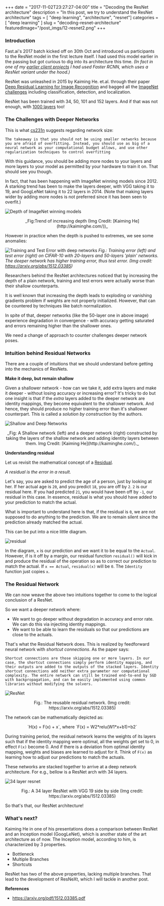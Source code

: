 +++
date        = "2017-11-02T23:27:27-04:00"
title       = "Decoding the ResNet architecture"
description = "In this post, we try to understand the ResNet architecture"
tags        = [ "deep learning", "architecture", "resnet"]
categories  = [ "deep learning" ]
slug        = "decoding-resnet-architecture"
featuredImage="/post_imgs/12-resnet2.png"
+++

### Introduction

Fast.ai's 2017 batch kicked off on 30th Oct and introduced us participants to the ResNet model in the first lecture itself. I had used this model earlier in the passing but got curious to dig into its architecture this time. _(In fact in one of my [earlier client projects](https://www.suasnews.com/2017/10/flytbase-releases-ai-platform-drones/) I had used Faster RCNN, which uses a ResNet variant under the hood.)_

ResNet was unleashed in 2015 by Kaiming He. et.al. through their paper [Deep Residual Learning for Image Recognition](https://arxiv.org/abs/1512.03385) and bagged all the [ImageNet challenges](http://www.image-net.org/) including classification, detection, and localization.

ResNet has been trained with 34, 50, 101 and 152 layers. And if that was not enough, with [1000 layers](https://github.com/KaimingHe/resnet-1k-layers) too!

### The Challenges with Deeper Networks

This is what [cs231n](http://cs231n.github.io/neural-networks-1/#arch) suggests regarding network size:

`The takeaway is that you should not be using smaller networks because you are afraid of overfitting. Instead, you should use as big of a neural network as your computational budget allows, and use other regularization techniques to control overfitting`

With this guidance, you should be adding more nodes to your layers and more layers to your model as permitted by your hardware to train it on. That should see you though.

In fact, that has been happening with ImageNet winning models since 2012. A starking trend has been to make the layers deeper, with VGG taking it to 19, and GoogLeNet taking it to 22 layers in 2014. (Note that making layers wider by adding more nodes is not preferred since it has been seen to overfit.)

![Depth of ImageNet winning models](/post_imgs/12-revolution-of-depth.png)
<center>_Fig:Trend of increasing depth (Img Credit: [Kaiming He](http://kaiminghe.com/))_</center>


However in practice when the depth is pushed to extremes, we see some anomalies:

![Training and Test Error with deep networks](/post_imgs/12-deepnet-errors.png)
_Fig.: Training error (left) and test error (right) on CIFAR-10 with 20-layers and 50-layers 'plain' networks. The deeper network has higher training error, thus test error. (Img credit: https://arxiv.org/abs/1512.03385)_

Researchers behind the ResNet architectures noticed that by increasing the depth of a plain network, training and test errors were actually worse than their shallow counterparts. 

It is well known that increasing the depth leads to exploding or vanishing gradients problem if weights are not properly initialized. However, that can be countered by techniques like batch normalization.

In spite of that, deeper networks (like the 50-layer one in above image) experience degradation in convergence - with accuracy getting saturated and errors remaining higher than the shallower ones.

We need a change of approach to counter challenges deeper network poses.

### Intuition behind Residual Networks

There are a couple of intuitions that we should understand before getting into the mechanics of ResNets.

**Make it deep, but remain shallow**

Given a shallower network - how can we take it, add extra layers and make it deeper - without losing accuracy or increasing error? It's tricky to do but one insight is that if the _extra_ layers added to the deeper network are identity mappings, they become equivalent to the shallower network. And hence, they should produce no higher training error than it's shallower counterpart. This is called a _solution by construction_ by the authors.

![Shallow and Deep Networks](/post_imgs/12-shallow-deep.png)
<center>_Fig: A Shallow network (left) and a deeper network (right) constructed by taking the layers of the shallow network and adding identity layers between them. Img Credit: [Kaiming He](http://kaiminghe.com/)._</center>


**Understanding residual**

Let us revisit the mathematical concept of a [Residual](https://en.wikipedia.org/wiki/Residual_(numerical_analysis)).

_A residual is the error in a result._ 

Let's say, you are asked to predict the age of a person, just by looking at her. If her actual age is `20`, and you predict `18`, you are off by `2`. `2` is our residual here. If you had predicted `21`, you would have been off by `-1`, our residual in this case. In essence, residual is what you should have added to your prediction to match the actual.

What is important to understand here is that, if the residual is `0`, we are not supposed to do anything to the prediction. We are to remain silent since the prediction already matched the actual.

This can be put into a nice little diagram.

![residual](/post_imgs/12-residual3.png)

In the diagram, `x` is our prediction and we want it to be equal to the `Actual`. However, if is it off by a margin, our residual function `residual()` will kick in and produce the residual of the operation so as to correct our prediction to match the actual. If `x == Actual`, `residual(x)` will be `0`. The `Identity` function just copies `x`.


### The Residual Network

We can now weave the above two intuitions together to come to the logical conclusion of a ResNet. 

So we want a deeper network where:

* We want to go deeper without degradation in accuracy and error rate. We can do this via injecting identity mappings.
* We want to be able to learn the residuals so that our predictions are close to the actuals.

That's what the Residual Network does. This is realized by feedforward neural network with _shortcut connections_. As the paper says:

`Shortcut connections are those skipping one or more layers. In our case, the shortcut connections simply perform identity mapping, and their outputs are added to the outputs of the stacked layers. Identity shortcut connections add neither extra parameter nor computational complexity. The entire network can still be trained end-to-end by SGD with backpropagation, and can be easily implemented using common libraries without modifying the solvers.`

![ResNet](/post_imgs/12-residual-net.png)
<center>Fig.: The reusable residual network. (Img credit: https://arxiv.org/abs/1512.03385)</center>

The network can be mathematically depicted as:

<center>`H(x) = F(x) + x`, where `F(x) = W2*relu(W1*x+b1)+b2`</center>

During training period, the residual network learns the weights of its layers such that if the identity mapping were optimal, all the weights get set to 0, in effect `F(x)` become 0. And if there is a deviation from optimal identity mapping, weights and biases are learned to adjust for it. Think of `F(x)` as learning how to adjust our predictions to match the actuals.

These networks are stacked together to arrive at a deep network architecture. For e.g., bellow is a ResNet arch with 34 layers.

![34 layer resnet](/post_imgs/12-resnet-vgg.png)
<center>Fig.: A 34 layer ResNet with VGG 19 side by side (Img credit: https://arxiv.org/abs/1512.03385)</center>

So that's that, our ResNet architecture!

### What's next?

Kaiming He in one of his presentations does a comparison between ResNet and an Inception model (GoogLeNet), which is another state of the art architecture as of now. The Inception model, according to him, is characterized by 3 properties.

* Bottleneck
* Multiple Branches
* Shortcuts

ResNet has two of the above properties, lacking multiple branches. That lead to the development of ResNeXt, which I will tackle in another post.

**References**

* https://arxiv.org/pdf/1512.03385.pdf


